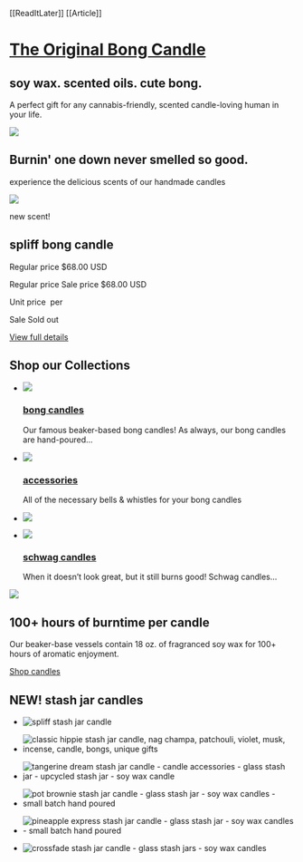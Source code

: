 [[ReadItLater]] [[Article]]

# [The Original Bong Candle](https://bongcandles.com/)

## soy wax. scented oils. cute bong.

A perfect gift for any cannabis-friendly, scented candle-loving human in your life.

![](https://bongcandles.com/cdn/shop/files/web_bong_candles_r2_03C_9927_Pattern.jpg?v=1693333959&width=3840)

## Burnin' one down never smelled so good.

experience the delicious scents of our handmade candles

![](https://bongcandles.com/cdn/shop/files/web-ab-bongcandles_r1_03C_9927.jpg?v=1691541411&width=1946)

new scent!

## spliff bong candle

Regular price $68.00 USD

Regular price Sale price $68.00 USD

Unit price  per 

Sale Sold out

[View full details](https://bongcandles.com/products/spliff-bong-candle)

## Shop our Collections

-   ![](https://bongcandles.com/cdn/shop/collections/web-6c-MeganStone_r1_3840.jpg?v=1693344490&width=1500)
    
    ### [bong candles](https://bongcandles.com/collections/bong-candles)
    
    Our famous beaker-based bong candles! As always, our bong candles are hand-poured... 
    
-   ![](https://bongcandles.com/cdn/shop/collections/web-6f-MeganStone_r1_3890.jpg?v=1693403989&width=1500)
    
    ### [accessories](https://bongcandles.com/collections/accessories)
    
    All of the necessary bells & whistles for your bong candles 
    
-   ![](https://bongcandles.com/cdn/shop/collections/web-c2-bong_candles_r1_03C_0027.jpg?v=1688013033&width=1500)
    
-   ![](https://bongcandles.com/cdn/shop/collections/web-ac-bong_candles_r1_03C_9939.jpg?v=1695100526&width=1500)
    
    ### [schwag candles](https://bongcandles.com/collections/schwag-candles)
    
    When it doesn’t look great, but it still burns good! Schwag candles... 
    

![](https://bongcandles.com/cdn/shop/files/web-60-MeganStone_r1_3826.jpg?v=1675798989&width=1500)

## 100+ hours of burntime per candle

Our beaker-base vessels contain 18 oz. of fragranced soy wax for 100+ hours of aromatic enjoyment.

[Shop candles](https://bongcandles.com/collections/bong-candles)

## NEW! stash jar candles

-   ![spliff stash jar candle](https://bongcandles.com/cdn/shop/files/web-b0-bongcandles_r1_03C_9957.jpg?v=1691541566&width=533)
    
-   ![classic hippie stash jar candle, nag champa, patchouli, violet, musk, incense, candle, bongs, unique gifts](https://bongcandles.com/cdn/shop/files/web-b1-bongcandles_r1_03C_9968.jpg?v=1690255489&width=533)
    
-   ![tangerine dream stash jar candle - candle accessories - glass stash jar - upcycled stash jar - soy wax candle](https://bongcandles.com/cdn/shop/files/web-b2-bongcandles_r1_03C_9973.jpg?v=1687988727&width=533)
    
-   ![pot brownie stash jar candle - glass stash jar - soy wax candles - small batch hand poured](https://bongcandles.com/cdn/shop/files/web-b4-bongcandles_r1_03C_9983.jpg?v=1687988468&width=533)
    
-   ![pineapple express stash jar candle - glass stash jar - soy wax candles - small batch hand poured](https://bongcandles.com/cdn/shop/files/web-b8-bongcandles_r1_03C_9980.jpg?v=1687988200&width=533)
    
-   ![crossfade stash jar candle - glass stash jars - soy wax candles](https://bongcandles.com/cdn/shop/files/web-b3-bongcandles_r1_03C_9966.jpg?v=1687987694&width=533)